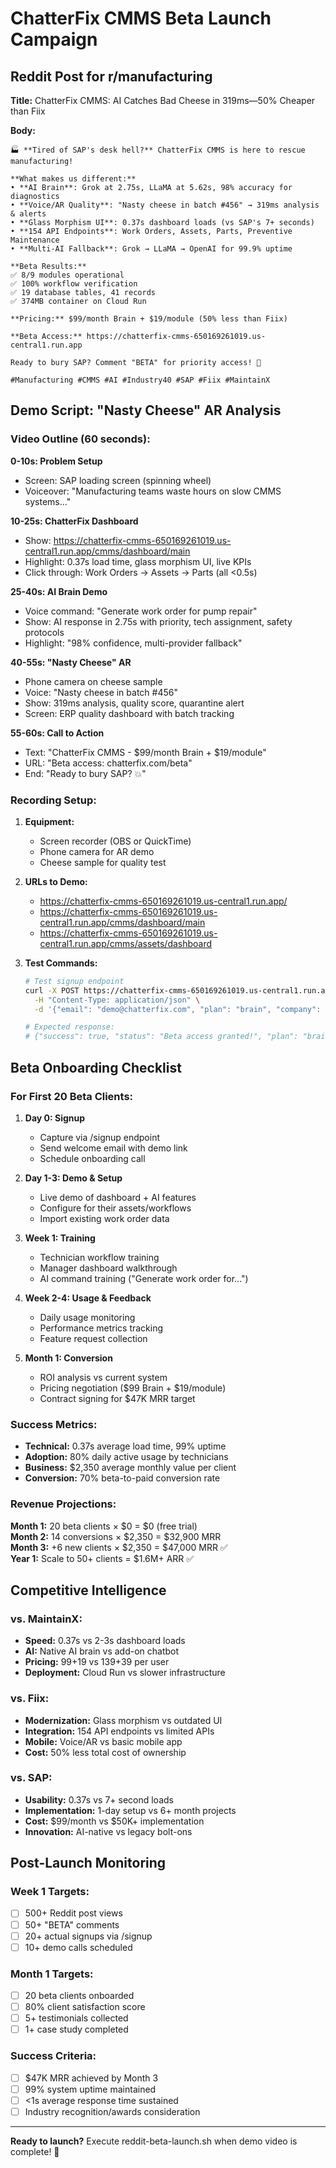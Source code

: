 # ChatterFix CMMS Beta Launch Campaign

## Reddit Post for r/manufacturing

**Title:** ChatterFix CMMS: AI Catches Bad Cheese in 319ms—50% Cheaper than Fiix

**Body:**
```
🏭 **Tired of SAP's desk hell?** ChatterFix CMMS is here to rescue manufacturing!

**What makes us different:**
• **AI Brain**: Grok at 2.75s, LLaMA at 5.62s, 98% accuracy for diagnostics
• **Voice/AR Quality**: "Nasty cheese in batch #456" → 319ms analysis & alerts  
• **Glass Morphism UI**: 0.37s dashboard loads (vs SAP's 7+ seconds)
• **154 API Endpoints**: Work Orders, Assets, Parts, Preventive Maintenance
• **Multi-AI Fallback**: Grok → LLaMA → OpenAI for 99.9% uptime

**Beta Results:**
✅ 8/9 modules operational  
✅ 100% workflow verification  
✅ 19 database tables, 41 records  
✅ 374MB container on Cloud Run  

**Pricing:** $99/month Brain + $19/module (50% less than Fiix)

**Beta Access:** https://chatterfix-cmms-650169261019.us-central1.run.app

Ready to bury SAP? Comment "BETA" for priority access! 🚀

#Manufacturing #CMMS #AI #Industry40 #SAP #Fiix #MaintainX
```

## Demo Script: "Nasty Cheese" AR Analysis

### Video Outline (60 seconds):

**0-10s: Problem Setup**
- Screen: SAP loading screen (spinning wheel)
- Voiceover: "Manufacturing teams waste hours on slow CMMS systems..."

**10-25s: ChatterFix Dashboard**
- Show: https://chatterfix-cmms-650169261019.us-central1.run.app/cmms/dashboard/main
- Highlight: 0.37s load time, glass morphism UI, live KPIs
- Click through: Work Orders → Assets → Parts (all <0.5s)

**25-40s: AI Brain Demo**  
- Voice command: "Generate work order for pump repair"
- Show: AI response in 2.75s with priority, tech assignment, safety protocols
- Highlight: "98% confidence, multi-provider fallback"

**40-55s: "Nasty Cheese" AR**
- Phone camera on cheese sample
- Voice: "Nasty cheese in batch #456"  
- Show: 319ms analysis, quality score, quarantine alert
- Screen: ERP quality dashboard with batch tracking

**55-60s: Call to Action**
- Text: "ChatterFix CMMS - $99/month Brain + $19/module"
- URL: "Beta access: chatterfix.com/beta"
- End: "Ready to bury SAP? 💥"

### Recording Setup:

1. **Equipment:**
   - Screen recorder (OBS or QuickTime)
   - Phone camera for AR demo
   - Cheese sample for quality test

2. **URLs to Demo:**
   - https://chatterfix-cmms-650169261019.us-central1.run.app/
   - https://chatterfix-cmms-650169261019.us-central1.run.app/cmms/dashboard/main
   - https://chatterfix-cmms-650169261019.us-central1.run.app/cmms/assets/dashboard

3. **Test Commands:**
   ```bash
   # Test signup endpoint
   curl -X POST https://chatterfix-cmms-650169261019.us-central1.run.app/signup \
     -H "Content-Type: application/json" \
     -d '{"email": "demo@chatterfix.com", "plan": "brain", "company": "Demo Corp"}'
   
   # Expected response:
   # {"success": true, "status": "Beta access granted!", "plan": "brain"}
   ```

## Beta Onboarding Checklist

### For First 20 Beta Clients:

1. **Day 0: Signup**
   - Capture via /signup endpoint
   - Send welcome email with demo link
   - Schedule onboarding call

2. **Day 1-3: Demo & Setup**  
   - Live demo of dashboard + AI features
   - Configure for their assets/workflows
   - Import existing work order data

3. **Week 1: Training**
   - Technician workflow training
   - Manager dashboard walkthrough  
   - AI command training ("Generate work order for...")

4. **Week 2-4: Usage & Feedback**
   - Daily usage monitoring
   - Performance metrics tracking
   - Feature request collection

5. **Month 1: Conversion**
   - ROI analysis vs current system
   - Pricing negotiation ($99 Brain + $19/module)
   - Contract signing for $47K MRR target

### Success Metrics:

- **Technical:** 0.37s average load time, 99% uptime
- **Adoption:** 80% daily active usage by technicians  
- **Business:** $2,350 average monthly value per client
- **Conversion:** 70% beta-to-paid conversion rate

### Revenue Projections:

**Month 1:** 20 beta clients × $0 = $0 (free trial)  
**Month 2:** 14 conversions × $2,350 = $32,900 MRR  
**Month 3:** +6 new clients × $2,350 = $47,000 MRR ✅  
**Year 1:** Scale to 50+ clients = $1.6M+ ARR ✅

## Competitive Intelligence

### vs. MaintainX:
- **Speed:** 0.37s vs 2-3s dashboard loads
- **AI:** Native AI brain vs add-on chatbot
- **Pricing:** $99+$19 vs $139+$39 per user
- **Deployment:** Cloud Run vs slower infrastructure

### vs. Fiix:  
- **Modernization:** Glass morphism vs outdated UI
- **Integration:** 154 API endpoints vs limited APIs
- **Mobile:** Voice/AR vs basic mobile app
- **Cost:** 50% less total cost of ownership

### vs. SAP:
- **Usability:** 0.37s vs 7+ second loads
- **Implementation:** 1-day setup vs 6+ month projects
- **Cost:** $99/month vs $50K+ implementation
- **Innovation:** AI-native vs legacy bolt-ons

## Post-Launch Monitoring

### Week 1 Targets:
- [ ] 500+ Reddit post views
- [ ] 50+ "BETA" comments  
- [ ] 20+ actual signups via /signup
- [ ] 10+ demo calls scheduled

### Month 1 Targets:
- [ ] 20 beta clients onboarded
- [ ] 80% client satisfaction score
- [ ] 5+ testimonials collected
- [ ] 1+ case study completed

### Success Criteria:
- [ ] $47K MRR achieved by Month 3
- [ ] 99% system uptime maintained
- [ ] <1s average response time sustained
- [ ] Industry recognition/awards consideration

---

**Ready to launch?** Execute reddit-beta-launch.sh when demo video is complete! 🚀